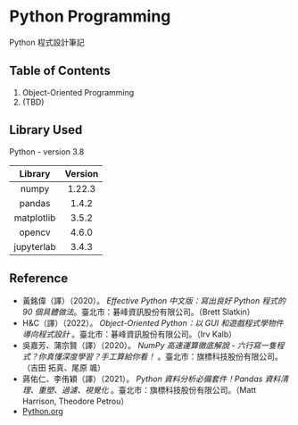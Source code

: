 # Python Programming

Python 程式設計筆記



## Table of Contents

1. Object-Oriented Programming
2. (TBD)



## Library Used

Python - version 3.8

|  Library   | Version |
| :--------: | :-----: |
|   numpy    | 1.22.3  |
|   pandas   |  1.4.2  |
| matplotlib |  3.5.2  |
|   opencv   |  4.6.0  |
| jupyterlab |  3.4.3  |



## Reference

- 黃銘偉（譯）（2020）。 *Effective Python 中文版：寫出良好 Python 程式的 90 個具體做法*。臺北市：碁峰資訊股份有限公司。（Brett Slatkin）
- H&C（譯）（2022）。 *Object-Oriented Python：以 GUI 和遊戲程式學物件導向程式設計* 。臺北市：碁峰資訊股份有限公司。（Irv Kalb）
- 吳嘉芳、蒲宗賢（譯）（2020）。 *NumPy 高速運算徹底解說 - 六行寫一隻程式？你真懂深度學習？手工算給你看！* 。臺北市：旗標科技股份有限公司。（吉田 拓真、尾原 颯）
- 蔣佑仁、李侑穎（譯）（2021）。 *Python 資料分析必備套件！Pandas 資料清理、重塑、過濾、視覺化* 。臺北市：旗標科技股份有限公司。（Matt Harrison, Theodore Petrou）
- [Python.org](https://www.python.org/)
